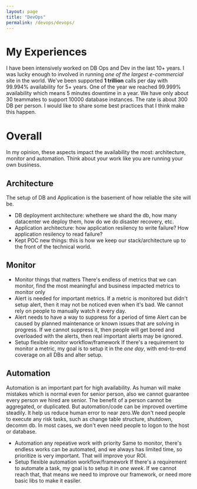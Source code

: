 ```yaml
---
layout: page
title: "DevOps"
permalink: /devops/devops/
---
```

# My Experiences
I have been intensively worked on DB Ops and Dev in the last 10+ years. I was lucky enough to involved in running *one of the largest e-commercial* site in the world. We've been supported **1 trillion** calls per day with 99.994% availability for 5+ years. One of the year we reached 99.999% availability which means 5 minutes downtime in a year. We have only about 30 teammates to support 10000 database instances. The rate is about 300 DB per person. I would like to share some best practices that I think make this happen.

# Overall
In my opinion, these aspects impact the availability the most: architecture, monitor and automation. 
Think about your work like you are running your own business.
## Architecture
The setup of DB and Application is the basement of how reliable the site will be. 
- DB deployment architecture: whethere we shard the db, how many datacenter we deploy them, how do we do disaster recovery, etc.
- Application architecture: how application resilency to write failure? How application resilency to read failure?
- Kept POC new things: this is how we keep our stack/architecture up to the front of the technical world.

## Monitor
- Monitor things that matters
There's endless of metrics that we can monitor, find the most meaningful and business impacted metrics to monitor only
- Alert is needed for important metrics.
If a metric is monitored but didn't setup alert, then it may not be noticed even when it's bad. We cannot rely on people to manually watch it every day.
- Alert needs to have a way to suppress for a period of time
Alert can be caused by planned maintenance or known issues that are solving in progress. If we cannot suppress it, then people will get bored and overloaded with the alerts, then real important alerts may be ignored.
- Setup flexible monitor workflow/framework 
If there's a requirement to monitor a metric, my goal is to setup it in the *one day*, with end-to-end coverage on all DBs and alter setup. 

## Automation
Automation is an important part for high availability. As human will make mistakes which is normal even for senior person, also we cannot guarantee every person we hired are senior. The benefit of a person cannot be aggregated, or duplicated. But automation/code can be improved overtime steadily. It help us reduce human error to near zero.We don't need people to execute any risk tasks, such as change table structure, shutdown, decomm db. In most cases, we don't even need people to logon to the host or database.  
- Automation any repeative work with priority
Same to monitor, there's endless works can be automated, and we always has limited time, so prioritize is very important. That will improve your ROI.
- Setup flexible automation workflow/framework 
If there's a requirement to automate a task, my goal is to setup it in *one week*. If we cannot reach that, that means we need to improve our framework, or need more basic libs to make it easiler.
